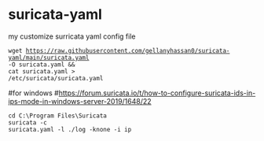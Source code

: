 # suricata-yaml

my customize surricata yaml config file

<code>wget https://raw.githubusercontent.com/gellanyhassan0/suricata-yaml/main/suricata.yaml -O suricata.yaml &&</code><br>
<code>cat suricata.yaml > /etc/suricata/suricata.yaml</code><br>

#for windows
#https://forum.suricata.io/t/how-to-configure-suricata-ids-in-ips-mode-in-windows-server-2019/1648/22

<code>cd C:\Program Files\Suricata</code><br>
<code>suricata -c suricata.yaml -l ./log -knone -i ip</code><br>
